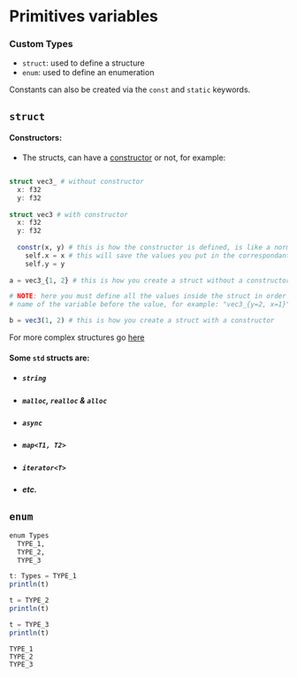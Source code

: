 # Primitives variables
### Custom Types
- ```struct```: used to define a structure
- ```enum```: used to define an enumeration

Constants can also be created via the ```const``` and ```static``` keywords.

## ```struct```
#### Constructors:
- The structs, can have a [constructor](https://en.wikipedia.org/wiki/Constructor_(object-oriented_programming)) or not, for example:
```julia

struct vec3_ # without constructor
  x: f32
  y: f32
  
struct vec3 # with constructor
  x: f32
  y: f32
  
  constr(x, y) # this is how the constructor is defined, is like a normal function, but it will called once you create an struct (if it has one)
    self.x = x # this will save the values you put in the correspondant variables
    self.y = y
  
a = vec3_{1, 2} # this is how you create a struct without a constructor 

# NOTE: here you must define all the values inside the struct in order or putting the 
# name of the variable before the value, for example: "vec3_{y=2, x=1}"

b = vec3(1, 2) # this is how you create a struct with a constructor

```

For more complex structures go [here]()

#### Some ```std``` structs are:

- ##### ```string```
- ##### ```malloc```, ```realloc``` & ```alloc```
- ##### ```async```
- ##### ```map<T1, T2>```
- ##### ```iterator<T>```
- ##### etc.


## ```enum```
```julia
enum Types
  TYPE_1,
  TYPE_2,
  TYPE_3

t: Types = TYPE_1
println(t)

t = TYPE_2
println(t)

t = TYPE_3
println(t)

```

```
TYPE_1
TYPE_2
TYPE_3
```

